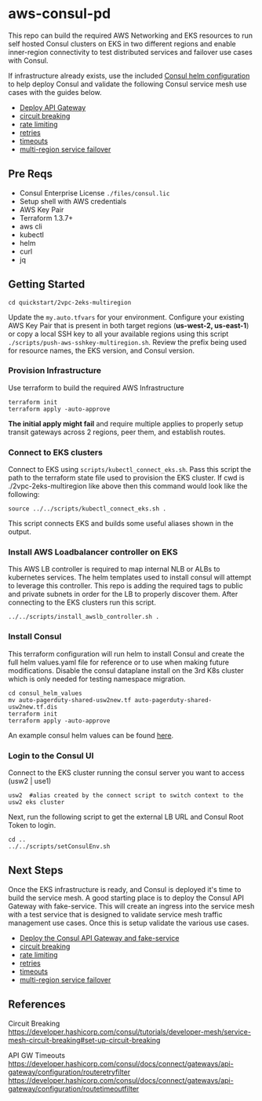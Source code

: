 # aws-consul-pd
This repo can build the required AWS Networking and EKS resources to run self hosted Consul clusters on EKS in two different regions and enable inner-region connectivity to test distributed services and failover use cases with Consul.  

If infrastructure already exists, use the included [Consul helm configuration](https://github.com/ppresto/aws-consul-pd/blob/main/quickstart/2vpc-2eks-multiregion/consul_helm_values/yaml/ex-values-server.yaml) to help deploy Consul and validate the following Consul service mesh use cases with the guides below.
* [Deploy API Gateway](https://github.com/ppresto/aws-consul-pd/blob/main/README_Consul_APIGW.md)
* [circuit breaking](https://github.com/ppresto/aws-consul-pd/blob/main/README_Consul_L7.md#circuit-breaking)
* [rate limiting](https://github.com/ppresto/aws-consul-pd/blob/main/README_Consul_L7.md#rate-limiting)
* [retries](https://github.com/ppresto/aws-consul-pd/blob/main/README_Consul_L7.md#retries)
* [timeouts](https://github.com/ppresto/aws-consul-pd/blob/main/README_Consul_L7.md#timeouts)
* [multi-region service failover](https://github.com/ppresto/aws-consul-pd/blob/main/README_Consul_Failover.md)

## Pre Reqs
- Consul Enterprise License `./files/consul.lic`
- Setup shell with AWS credentials
- AWS Key Pair
- Terraform 1.3.7+
- aws cli
- kubectl
- helm
- curl
- jq

## Getting Started
```
cd quickstart/2vpc-2eks-multiregion
```
Update the `my.auto.tfvars` for your environment.  Configure your existing AWS Key Pair that is present in both target regions (**us-west-2, us-east-1**) or copy a local SSH key to all your available regions using this script `./scripts/push-aws-sshkey-multiregion.sh`. Review the prefix being used for resource names, the EKS version, and Consul version. 

### Provision Infrastructure
Use terraform to build the required AWS Infrastructure
```
terraform init
terraform apply -auto-approve
```
**The initial apply might fail** and require multiple applies to properly setup transit gateways across 2 regions, peer them, and establish routes.

### Connect to EKS clusters
Connect to EKS using `scripts/kubectl_connect_eks.sh`.  Pass this script the path to the terraform state file used to provision the EKS cluster.  If cwd is ./2vpc-2eks-multiregion like above then this command would look like the following:
```
source ../../scripts/kubectl_connect_eks.sh .
```
This script connects EKS and builds some useful aliases shown in the output.

### Install AWS Loadbalancer controller on EKS
This AWS LB controller is required to map internal NLB or ALBs to kubernetes services.  The helm templates used to install consul will attempt to leverage this controller.  This repo is adding the required tags to public and private subnets in order for the LB to properly discover them.  After connecting to the EKS clusters run this script.

```
../../scripts/install_awslb_controller.sh .
```

### Install Consul
This terraform configuration will run helm to install Consul and create the full helm values.yaml file for reference or to use when making future modifications.  Disable the consul dataplane install on the 3rd K8s cluster which is only needed for testing namespace migration.
```
cd consul_helm_values
mv auto-pagerduty-shared-usw2new.tf auto-pagerduty-shared-usw2new.tf.dis
terraform init
terraform apply -auto-approve
```
An example consul helm values can be found [here]((https://github.com/ppresto/aws-consul-pd/blob/main/quickstart/2vpc-2eks-multiregion/consul_helm_values/yaml/ex-values-server.yaml)).

### Login to the Consul UI
Connect to the EKS cluster running the consul server you want to access (usw2 | use1)
```
usw2  #alias created by the connect script to switch context to the usw2 eks cluster
```

Next, run the following script to get the external LB URL and Consul Root Token to login.
```
cd ..
../../scripts/setConsulEnv.sh
```


## Next Steps
Once the EKS infrastructure is ready, and Consul is deployed it's time to build the service mesh.  A good starting place is to deploy the Consul API Gateway with fake-service.  This will create an ingress into the service mesh with a test service that is designed to validate service mesh traffic management use cases. Once this is setup validate the various use cases.
* [Deploy the Consul API Gateway and fake-service](https://github.com/ppresto/aws-consul-pd/blob/main/README_Consul_APIGW.md)
* [circuit breaking](https://github.com/ppresto/aws-consul-pd/blob/main/README_Consul_L7.md#circuit-breaking)
* [rate limiting](https://github.com/ppresto/aws-consul-pd/blob/main/README_Consul_L7.md#rate-limiting)
* [retries](https://github.com/ppresto/aws-consul-pd/blob/main/README_Consul_L7.md#retries)
* [timeouts](https://github.com/ppresto/aws-consul-pd/blob/main/README_Consul_L7.md#timeouts)
* [multi-region service failover](https://github.com/ppresto/aws-consul-pd/blob/main/README_Consul_Failover.md)

## References
Circuit Breaking
https://developer.hashicorp.com/consul/tutorials/developer-mesh/service-mesh-circuit-breaking#set-up-circuit-breaking

API GW Timeouts
https://developer.hashicorp.com/consul/docs/connect/gateways/api-gateway/configuration/routeretryfilter
https://developer.hashicorp.com/consul/docs/connect/gateways/api-gateway/configuration/routetimeoutfilter